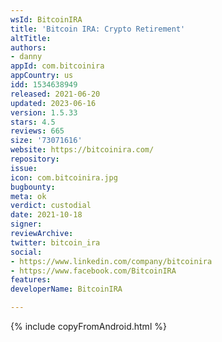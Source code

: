 ```yaml
---
wsId: BitcoinIRA
title: 'Bitcoin IRA: Crypto Retirement'
altTitle: 
authors:
- danny
appId: com.bitcoinira
appCountry: us
idd: 1534638949
released: 2021-06-20
updated: 2023-06-16
version: 1.5.33
stars: 4.5
reviews: 665
size: '73071616'
website: https://bitcoinira.com/
repository: 
issue: 
icon: com.bitcoinira.jpg
bugbounty: 
meta: ok
verdict: custodial
date: 2021-10-18
signer: 
reviewArchive: 
twitter: bitcoin_ira
social:
- https://www.linkedin.com/company/bitcoinira
- https://www.facebook.com/BitcoinIRA
features: 
developerName: BitcoinIRA

---
```


{% include copyFromAndroid.html %}
